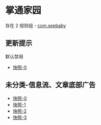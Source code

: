 # 掌通家园

存在 2 规则组 - [com.seebaby](/src/apps/com.seebaby.ts)

## 更新提示

默认禁用

- [快照-0](https://i.gkd.li/i/12705351)

## 未分类-信息流、文章底部广告

- [快照-0](https://i.gkd.li/i/12705353)
- [快照-1](https://i.gkd.li/i/12705363)
- [快照-2](https://i.gkd.li/i/12705372)
- [快照-3](https://i.gkd.li/i/12705358)
